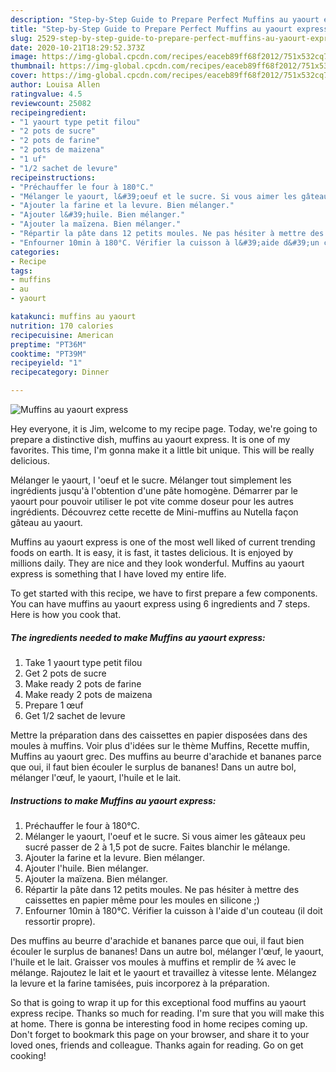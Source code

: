 ```yaml
---
description: "Step-by-Step Guide to Prepare Perfect Muffins au yaourt express"
title: "Step-by-Step Guide to Prepare Perfect Muffins au yaourt express"
slug: 2529-step-by-step-guide-to-prepare-perfect-muffins-au-yaourt-express
date: 2020-10-21T18:29:52.373Z
image: https://img-global.cpcdn.com/recipes/eaceb89ff68f2012/751x532cq70/muffins-au-yaourt-express-photo-principale-de-la-recette.jpg
thumbnail: https://img-global.cpcdn.com/recipes/eaceb89ff68f2012/751x532cq70/muffins-au-yaourt-express-photo-principale-de-la-recette.jpg
cover: https://img-global.cpcdn.com/recipes/eaceb89ff68f2012/751x532cq70/muffins-au-yaourt-express-photo-principale-de-la-recette.jpg
author: Louisa Allen
ratingvalue: 4.5
reviewcount: 25082
recipeingredient:
- "1 yaourt type petit filou"
- "2 pots de sucre"
- "2 pots de farine"
- "2 pots de maizena"
- "1 uf"
- "1/2 sachet de levure"
recipeinstructions:
- "Préchauffer le four à 180°C."
- "Mélanger le yaourt, l&#39;oeuf et le sucre. Si vous aimer les gâteaux peu sucré passer de 2 à 1,5 pot de sucre. Faites blanchir le mélange."
- "Ajouter la farine et la levure. Bien mélanger."
- "Ajouter l&#39;huile. Bien mélanger."
- "Ajouter la maïzena. Bien mélanger."
- "Répartir la pâte dans 12 petits moules. Ne pas hésiter à mettre des caissettes en papier même pour les moules en silicone ;)"
- "Enfourner 10min à 180°C. Vérifier la cuisson à l&#39;aide d&#39;un couteau (il doit ressortir propre)."
categories:
- Recipe
tags:
- muffins
- au
- yaourt

katakunci: muffins au yaourt 
nutrition: 170 calories
recipecuisine: American
preptime: "PT36M"
cooktime: "PT39M"
recipeyield: "1"
recipecategory: Dinner

---
```



![Muffins au yaourt express](https://img-global.cpcdn.com/recipes/eaceb89ff68f2012/751x532cq70/muffins-au-yaourt-express-photo-principale-de-la-recette.jpg)

Hey everyone, it is Jim, welcome to my recipe page. Today, we're going to prepare a distinctive dish, muffins au yaourt express. It is one of my favorites. This time, I'm gonna make it a little bit unique. This will be really delicious.

Mélanger le yaourt, l &#39;oeuf et le sucre. Mélanger tout simplement les ingrédients jusqu&#39;à l&#39;obtention d&#39;une pâte homogène. Démarrer par le yaourt pour pouvoir utiliser le pot vite comme doseur pour les autres ingrédients. Découvrez cette recette de Mini-muffins au Nutella façon gâteau au yaourt.

Muffins au yaourt express is one of the most well liked of current trending foods on earth. It is easy, it is fast, it tastes delicious. It is enjoyed by millions daily. They are nice and they look wonderful. Muffins au yaourt express is something that I have loved my entire life.


To get started with this recipe, we have to first prepare a few components. You can have muffins au yaourt express using 6 ingredients and 7 steps. Here is how you cook that.

<!--inarticleads1-->

##### The ingredients needed to make Muffins au yaourt express:

1. Take 1 yaourt type petit filou
1. Get 2 pots de sucre
1. Make ready 2 pots de farine
1. Make ready 2 pots de maizena
1. Prepare 1 œuf
1. Get 1/2 sachet de levure


Mettre la préparation dans des caissettes en papier disposées dans des moules à muffins. Voir plus d&#39;idées sur le thème Muffins, Recette muffin, Muffins au yaourt grec. Des muffins au beurre d&#39;arachide et bananes parce que oui, il faut bien écouler le surplus de bananes! Dans un autre bol, mélanger l&#39;œuf, le yaourt, l&#39;huile et le lait. 

<!--inarticleads2-->

##### Instructions to make Muffins au yaourt express:

1. Préchauffer le four à 180°C.
1. Mélanger le yaourt, l&#39;oeuf et le sucre. Si vous aimer les gâteaux peu sucré passer de 2 à 1,5 pot de sucre. Faites blanchir le mélange.
1. Ajouter la farine et la levure. Bien mélanger.
1. Ajouter l&#39;huile. Bien mélanger.
1. Ajouter la maïzena. Bien mélanger.
1. Répartir la pâte dans 12 petits moules. Ne pas hésiter à mettre des caissettes en papier même pour les moules en silicone ;)
1. Enfourner 10min à 180°C. Vérifier la cuisson à l&#39;aide d&#39;un couteau (il doit ressortir propre).


Des muffins au beurre d&#39;arachide et bananes parce que oui, il faut bien écouler le surplus de bananes! Dans un autre bol, mélanger l&#39;œuf, le yaourt, l&#39;huile et le lait. Graisser vos moules à muffins et remplir de ¾ avec le mélange. Rajoutez le lait et le yaourt et travaillez à vitesse lente. Mélangez la levure et la farine tamisées, puis incorporez à la préparation. 

So that is going to wrap it up for this exceptional food muffins au yaourt express recipe. Thanks so much for reading. I'm sure that you will make this at home. There is gonna be interesting food in home recipes coming up. Don't forget to bookmark this page on your browser, and share it to your loved ones, friends and colleague. Thanks again for reading. Go on get cooking!
